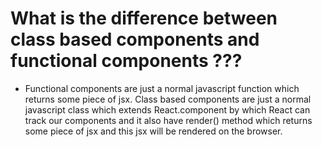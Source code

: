 
# What is the difference between class based components and functional components ???
* Functional components are just a normal javascript function which returns some piece of jsx. Class based components are just a normal javascript class which extends React.component by which React can track our components and it also have render() method which returns some piece of jsx and this jsx will be rendered on the browser.